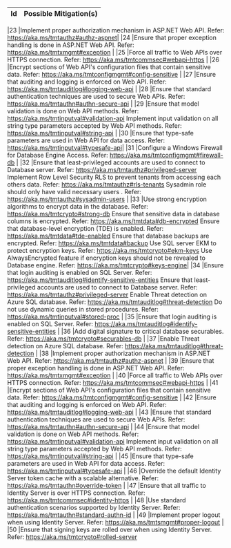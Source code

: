 |Id |Possible Mitigation(s) |                                                                             
|---|--------------------------------------------------------------------------------------------------|

|23 |Implement proper authorization mechanism in ASP.NET Web API. Refer: <a href="https://aka.ms/tmtauthz#authz-aspnet">https://aka.ms/tmtauthz#authz-aspnet</a>|
|24 |Ensure that proper exception handling is done in ASP.NET Web API. Refer: <a href="https://aka.ms/tmtxmgmt#exception">https://aka.ms/tmtxmgmt#exception</a>                                                    |
|25 |Force all traffic to Web APIs over HTTPS connection. Refer: <a href="https://aka.ms/tmtcommsec#webapi-https">https://aka.ms/tmtcommsec#webapi-https</a>                                                                                                      |
|26 |Encrypt sections of Web API's configuration files that contain sensitive data. Refer: <a href="https://aka.ms/tmtconfigmgmt#config-sensitive">https://aka.ms/tmtconfigmgmt#config-sensitive</a>                                                                                                      |
|27 |Ensure that auditing and logging is enforced on Web API. Refer: <a href="https://aka.ms/tmtauditlog#logging-web-api">https://aka.ms/tmtauditlog#logging-web-api</a>                                                                                                                                                   |
|28 |Ensure that standard authentication techniques are used to secure Web APIs. Refer: <a href="https://aka.ms/tmtauthn#authn-secure-api">https://aka.ms/tmtauthn#authn-secure-api</a>                                                                                                                                                                                                                               |
|29 |Ensure that model validation is done on Web API methods. Refer: <a href="https://aka.ms/tmtinputval#validation-api">https://aka.ms/tmtinputval#validation-api</a>  Implement input validation on all string type parameters accepted by Web API methods. Refer: <a href="https://aka.ms/tmtinputval#string-api">https://aka.ms/tmtinputval#string-api</a>                                                                                                                                                                              |
|30 |Ensure that type-safe parameters are used in Web API for data access. Refer: <a href="https://aka.ms/tmtinputval#typesafe-api">https://aka.ms/tmtinputval#typesafe-api</a>|
|31 |Configure a Windows Firewall for Database Engine Access. Refer: <a href="https://aka.ms/tmtconfigmgmt#firewall-db">https://aka.ms/tmtconfigmgmt#firewall-db</a>                                                                                                                                                       |
|32 |Ensure that least-privileged accounts are used to connect to Database server. Refer: <a href="https://aka.ms/tmtauthz#privileged-server">https://aka.ms/tmtauthz#privileged-server</a>  Implement Row Level Security RLS to prevent tenants from accessing each others data. Refer: <a href="https://aka.ms/tmtauthz#rls-tenants">https://aka.ms/tmtauthz#rls-tenants</a>  Sysadmin role should only have valid necessary users . Refer: <a href="https://aka.ms/tmtauthz#sysadmin-users">https://aka.ms/tmtauthz#sysadmin-users</a>                                                                                                                                                                                                                     |
|33 |Use strong encryption algorithms to encrypt data in the database. Refer: <a href="https://aka.ms/tmtcrypto#strong-db">https://aka.ms/tmtcrypto#strong-db</a>  Ensure that sensitive data in database columns is encrypted. Refer: <a href="https://aka.ms/tmtdata#db-encrypted">https://aka.ms/tmtdata#db-encrypted</a>  Ensure that database-level encryption (TDE) is enabled. Refer: <a href="https://aka.ms/tmtdata#tde-enabled">https://aka.ms/tmtdata#tde-enabled</a>  Ensure that database backups are encrypted. Refer: <a href="https://aka.ms/tmtdata#backup">https://aka.ms/tmtdata#backup</a>  Use SQL server EKM to protect encryption keys. Refer: <a href="https://aka.ms/tmtcrypto#ekm-keys">https://aka.ms/tmtcrypto#ekm-keys</a>  Use AlwaysEncrypted feature if encryption keys should not be revealed to Database engine. Refer: <a href="https://aka.ms/tmtcrypto#keys-engine">https://aka.ms/tmtcrypto#keys-engine</a>|
|34 |Ensure that login auditing is enabled on SQL Server. Refer: <a href="https://aka.ms/tmtauditlog#identify-sensitive-entities">https://aka.ms/tmtauditlog#identify-sensitive-entities</a>  Ensure that least-privileged accounts are used to connect to Database server. Refer: <a href="https://aka.ms/tmtauthz#privileged-server">https://aka.ms/tmtauthz#privileged-server</a>  Enable Threat detection on Azure SQL database. Refer: <a href="https://aka.ms/tmtauditlog#threat-detection">https://aka.ms/tmtauditlog#threat-detection</a>  Do not use dynamic queries in stored procedures. Refer: <a href="https://aka.ms/tmtinputval#stored-proc">https://aka.ms/tmtinputval#stored-proc</a>                                                                                                                                                                   |
|35 |Ensure that login auditing is enabled on SQL Server. Refer: <a href="https://aka.ms/tmtauditlog#identify-sensitive-entities">https://aka.ms/tmtauditlog#identify-sensitive-entities</a>                                                                                                          |
|36 |Add digital signature to critical database securables. Refer: <a href="https://aka.ms/tmtcrypto#securables-db">https://aka.ms/tmtcrypto#securables-db</a>                                                                                                                                                             |
|37 |Enable Threat detection on Azure SQL database. Refer: <a href="https://aka.ms/tmtauditlog#threat-detection">https://aka.ms/tmtauditlog#threat-detection</a>                                                                                                                                                           |
|38 |Implement proper authorization mechanism in ASP.NET Web API. Refer: <a href="https://aka.ms/tmtauthz#authz-aspnet">https://aka.ms/tmtauthz#authz-aspnet</a>                                                                                                                                                                                                                                                               |
|39 |Ensure that proper exception handling is done in ASP.NET Web API. Refer: <a href="https://aka.ms/tmtxmgmt#exception">https://aka.ms/tmtxmgmt#exception</a>                                                                                                                                                           |
|40 |Force all traffic to Web APIs over HTTPS connection. Refer: <a href="https://aka.ms/tmtcommsec#webapi-https">https://aka.ms/tmtcommsec#webapi-https</a>                                                                                                                                                                                                                                                                      |
|41 |Encrypt sections of Web API's configuration files that contain sensitive data. Refer: <a href="https://aka.ms/tmtconfigmgmt#config-sensitive">https://aka.ms/tmtconfigmgmt#config-sensitive</a>                                                                                                                                                                                                                             |
|42 |Ensure that auditing and logging is enforced on Web API. Refer: <a href="https://aka.ms/tmtauditlog#logging-web-api">https://aka.ms/tmtauditlog#logging-web-api</a>                                                                                                                                                  |
|43 |Ensure that standard authentication techniques are used to secure Web APIs. Refer: <a href="https://aka.ms/tmtauthn#authn-secure-api">https://aka.ms/tmtauthn#authn-secure-api</a>                                                                                                                                  |
|44 |Ensure that model validation is done on Web API methods. Refer: <a href="https://aka.ms/tmtinputval#validation-api">https://aka.ms/tmtinputval#validation-api</a>  Implement input validation on all string type parameters accepted by Web API methods. Refer: <a href="https://aka.ms/tmtinputval#string-api">https://aka.ms/tmtinputval#string-api</a>                                                                                                                                                                                |
|45 |Ensure that type-safe parameters are used in Web API for data access. Refer: <a href="https://aka.ms/tmtinputval#typesafe-api">https://aka.ms/tmtinputval#typesafe-api</a>                                                                                                                                                                                                                                      |
|46 |Override the default Identity Server token cache with a scalable alternative. Refer: <a href="https://aka.ms/tmtauthn#override-token">https://aka.ms/tmtauthn#override-token</a>                                                                                                                                                                                                                                 |
|47 |Ensure that all traffic to Identity Server is over HTTPS connection. Refer: <a href="https://aka.ms/tmtcommsec#identity-https">https://aka.ms/tmtcommsec#identity-https</a>                                                                                                                                                                                                                                                  |
|48 |Use standard authentication scenarios supported by Identity Server. Refer: <a href="https://aka.ms/tmtauthn#standard-authn-id">https://aka.ms/tmtauthn#standard-authn-id</a>                                                                                                                                                                                                            |
|49 |Implement proper logout when using Identity Server. Refer: <a href="https://aka.ms/tmtsmgmt#proper-logout">https://aka.ms/tmtsmgmt#proper-logout</a>                                                                                                                                                                                                                                                                            |
|50 |Ensure that signing keys are rolled over when using Identity Server. Refer: <a href="https://aka.ms/tmtcrypto#rolled-server">https://aka.ms/tmtcrypto#rolled-server</a>                                                                                                                                                                                                                                                                                                                                                                                                                                                                                                                                                                                                                                                                                                                                                                                                                                                          